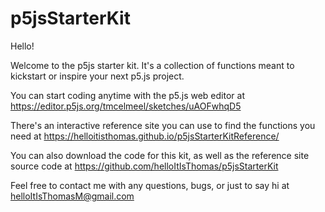 # p5jsStarterKit

Hello!

Welcome to the p5js starter kit.
It's a collection of functions meant to kickstart or inspire your next p5.js project.

You can start coding anytime with the p5.js web editor at
	https://editor.p5js.org/tmcelmeel/sketches/uAOFwhqD5

There's an interactive reference site you can use to find the functions you need at
	https://helloitisthomas.github.io/p5jsStarterKitReference/

You can also download the code for this kit, as well as the reference site source code at
	https://github.com/helloItIsThomas/p5jsStarterKit

Feel free to contact me with any questions, bugs, or just to say hi at
	helloItIsThomasM@gmail.com

